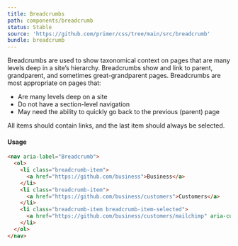 ```yaml
---
title: Breadcrumbs
path: components/breadcrumb
status: Stable
source: 'https://github.com/primer/css/tree/main/src/breadcrumb'
bundle: breadcrumb
---
```


Breadcrumbs are used to show taxonomical context on pages that are many levels deep in a site’s hierarchy. Breadcrumbs show and link to parent, grandparent, and sometimes great-grandparent pages. Breadcrumbs are most appropriate on pages that:

- Are many levels deep on a site
- Do not have a section-level navigation
- May need the ability to quickly go back to the previous (parent) page

All items should contain links, and the last item should always be selected.

#### Usage

```html live
<nav aria-label="Breadcrumb">
  <ol>
    <li class="breadcrumb-item">
      <a href="https://github.com/business">Business</a>
    </li>
    <li class="breadcrumb-item">
      <a href="https://github.com/business/customers">Customers</a>
    </li>
    <li class="breadcrumb-item breadcrumb-item-selected">
      <a href="https://github.com/business/customers/mailchimp" aria-current="page">MailChimp</a>
    </li>
  </ol>
</nav>
```
